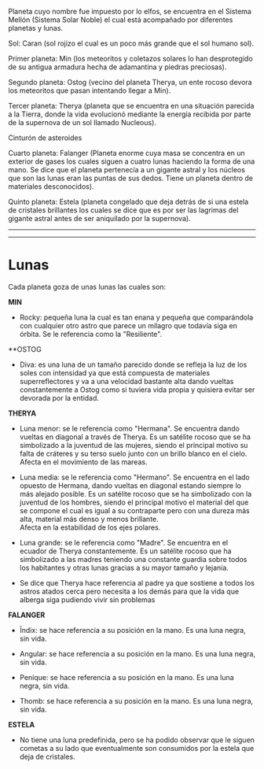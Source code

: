   Planeta cuyo nombre fue impuesto por lo elfos, se encuentra en el Sistema Mellón (Sistema Solar Noble) el cual está acompañado por diferentes planetas y lunas.

Sol: Caran (sol rojizo el cual es un poco más grande que el sol humano sol).

Primer planeta: Min (los meteoritos y coletazos solares lo han desprotegido de su antigua armadura hecha de adamantina y piedras preciosas).

Segundo planeta: Ostog (vecino del planeta Therya, un ente rocoso devora los meteoritos que pasan intentando llegar a Min).

Tercer planeta: Therya (planeta que se encuentra en una situación parecida a la Tierra, donde la vida evolucionó mediante la energía recibida por parte de la supernova de un sol llamado Nucleous).

Cinturón de asteroides

Cuarto planeta: Falanger (Planeta enorme cuya masa se concentra en un exterior de gases los cuales siguen a cuatro lunas haciendo la forma de una mano. Se dice que el planeta pertenecía a un gigante astral y los núcleos que son las lunas eran las puntas de sus dedos. Tiene un planeta dentro de materiales desconocidos).

Quinto planeta: Estela (planeta congelado que deja detrás de si una estela de cristales brillantes los cuales se dice que es por ser las lagrimas del gigante astral antes de ser aniquilado por la supernova).


-----------------------------------------------------------
-----------------------------------------------------------

# Lunas

Cada planeta goza de unas lunas las cuales son:

**MIN**

- Rocky: pequeña luna la cual es tan enana y pequeña que comparándola con cualquier otro astro que parece un milagro que todavía siga en órbita. Se le referencia como la "Resiliente".


**OSTOG

- Diva: es una luna de un tamaño parecido donde se refleja la luz de los soles con intensidad ya que está compuesta de materiales superreflectores y va a una velocidad bastante alta dando vueltas constantemente a Ostog como si tuviera vida propia y quisiera evitar ser devorada por la entidad.


**THERYA**

- Luna menor: se le referencia como "Hermana". Se encuentra dando vueltas en diagonal a través de Therya. Es un satélite rocoso que se ha simbolizado a la juventud de las mujeres, siendo el principal motivo su falta de cráteres y su terso suelo junto con un brillo blanco en el cielo.
  Afecta en el movimiento de las mareas.

- Luna media: se le referencia como "Hermano". Se encuentra en el lado opuesto de Hermana, dando vueltas en diagonal estando siempre lo más alejado posible. Es un satélite rocoso que se ha simbolizado con la juventud de los hombres, siendo el principal motivo el material del que se compone el cual es igual a su contraparte pero con una dureza más alta, material más denso y menos brillante.   
  Afecta en la estabilidad de los ejes polares.

- Luna grande: se le referencia como "Madre". Se encuentra en el ecuador de Therya constantemente. Es un satélite rocoso que ha simbolizado a las madres teniendo una constante guardia sobre todos los habitantes y otras lunas gracias a su mayor tamaño y lejanía. 

- Se dice que Therya hace referencia al padre ya que sostiene a todos los astros atados cerca pero necesita a los demás para que la vida que alberga siga pudiendo vivir sin problemas


**FALANGER**

- Ïndix: se hace referencia a su posición en la mano. Es una luna negra, sin vida.

- Angular: se hace referencia a su posición en la mano. Es una luna negra, sin vida.

- Penique: se hace referencia a su posición en la mano. Es una luna negra, sin vida.

- Thomb: se hace referencia a su posición en la mano. Es una luna negra, sin vida.


**ESTELA**

- No tiene una luna predefinida, pero se ha podido observar que le siguen cometas a su lado que eventualmente son consumidos por la estela que deja de cristales.